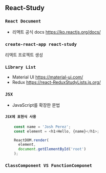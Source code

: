 

## React-Study

### `React Document`
- 리액트 공식 docs https://ko.reactjs.org/docs/

### `create-react-app react-study`
리액트 프로젝트 생성

### `Library List`
- Material UI https://material-ui.com/ 
- Redux https://react-ReduxStudyLists.js.org/ 

### `JSX`
- JavaScript를 확장한 문법 

#### `JSX에 표현식 사용`
```javascript
    const name = 'Josh Perez';
    const element = <h1>Hello, {name}</h1>;

    ReactDOM.render(
      element,
      document.getElementById('root')
    );
```
### `ClassComponent VS FunctionComponet`
